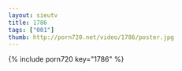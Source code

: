 ```yaml
--- 
layout: sieutv
title: 1786
tags: ["001"]
thumb: http://porn720.net/video/1786/poster.jpg
---
```

{% include porn720 key="1786" %} 
